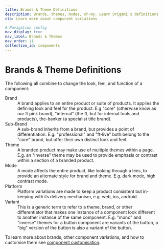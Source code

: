 ```yaml
---
title: Brands & Theme Definitions
description: Brands, themes, modes, oh-my. Learn Origami's definitions.
cta: Learn more about component variations

# Navigation config
nav_display: true
nav_label: Brands & Themes
nav_order: 11
collection_id: components
---
```


# Brands & Theme Definitions

The following all combine to change the look, feel, and function of a component:

<dl>
  <dt>Brand</dt>
  <dd>A brand applies to an entire product or suite of products. It applies the defining look and feel for the product. E.g "core" (otherwise know as our ft pink brand), "internal" (the ft, but for internal tools and products), the-banker (a specialist title brand).</dd>

  <dt>Sub-Brand</dt>
  <dd>A sub-brand inherits from a brand, but provides a point of differentiation. E.g. "professional" and "ft-live" both belong to the "core" brand, but offer their own distinct look and feel.</dd>

  <dt>Theme</dt>
  <dd>A branded product may make use of multiple themes within a page. E.g. an "inverse" theme may be used to provide emphasis or contrast within a section of a branded product.</dd>

  <dt>Mode</dt>
  <dd>A mode affects the entire product, like looking through a lens, to provide an alternate style for brand and theme. E.g. dark mode, high contrast mode.</dd>

  <dt>Platform</dt>
  <dd>Platform variations are made to keep a product consistent but in-keeping with its delivery mechanism, e.g. web, ios, android.</dd>

  <dt>Variant</dt>
  <dd>This is a generic term to refer to a theme, brand, or other differentiator that makes one instance of a component look different to another instance of the same component. E.g. "mono" and "inverse" themes for a button component are variants of the button, a "big" version of the button is also a variant of the button.</dd>
</dl>

To learn more about brands, other component variations, and how to customise them see [component customisation](/documentation/components/customisation/).
